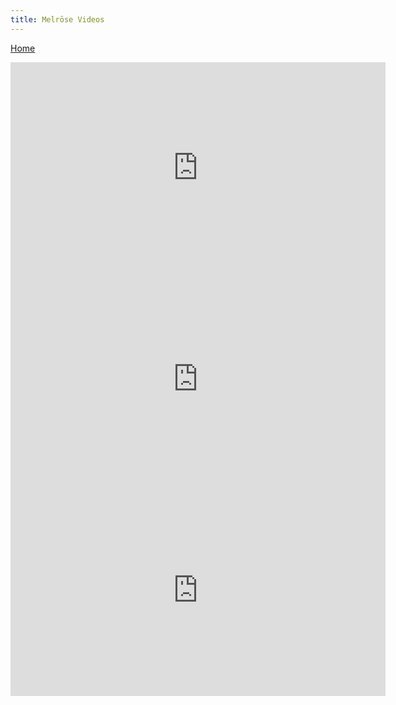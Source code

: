```yaml
---
title: Melrōse Videos
---
```


[Home](https://emicklei.github.io/melrose)

<iframe id="ytplayer" type="text/html" width="600" height="338"
  src="https://www.youtube.com/embed/XpZv5zmPRgw?&origin=https://emicklei.github.io"
  frameborder="0"></iframe>
  
<iframe id="ytplayer" type="text/html" width="600" height="338"
  src="https://www.youtube.com/embed/eKQng09f_Nw?&origin=https://emicklei.github.io"
  frameborder="0"></iframe>

<iframe id="ytplayer" type="text/html" width="600" height="338"
  src="https://www.youtube.com/embed/JOwUrs6L-8s?&origin=https://emicklei.github.io"
  frameborder="0"></iframe>    